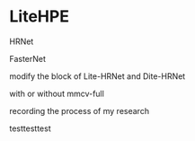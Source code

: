 # LiteHPE

HRNet

FasterNet

modify the block of Lite-HRNet  and  Dite-HRNet

with or without mmcv-full

recording the process of my research

testtesttest
